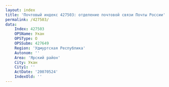 ```yaml
---
layout: index
title: 'Почтовый индекс 427503: отделение почтовой связи Почты России'
permalink: /427503/
data:
    Index: 427503
    OPSName: Укан
    OPSType: О
    OPSSubm: 427649
    Region: 'Удмуртская Республика'
    Autonom: ''
    Area: 'Ярский район'
    City: Укан
    City1: ''
    ActDate: '20070524'
    IndexOld: ''
---
```

